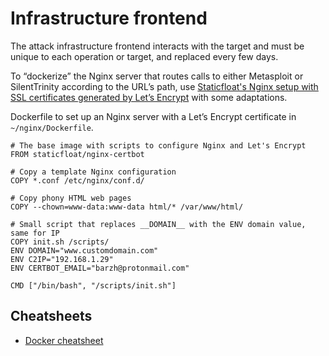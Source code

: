 # Infrastructure frontend

The attack infrastructure frontend interacts with the target and must be unique to each operation or target, and 
replaced every few days.



To “dockerize” the Nginx server that routes calls to either Metasploit or SilentTrinity according to the URL’s path, use
[Staticfloat's Nginx setup with SSL certificates generated by Let’s Encrypt](https://github.com/staticfloat/docker-nginx-certbot) 
with some adaptations.

Dockerfile to set up an Nginx server with a Let’s Encrypt certificate in `~/nginx/Dockerfile`.

```text
# The base image with scripts to configure Nginx and Let's Encrypt
FROM staticfloat/nginx-certbot

# Copy a template Nginx configuration
COPY *.conf /etc/nginx/conf.d/

# Copy phony HTML web pages
COPY --chown=www-data:www-data html/* /var/www/html/

# Small script that replaces __DOMAIN__ with the ENV domain value, same for IP
COPY init.sh /scripts/
ENV DOMAIN="www.customdomain.com"
ENV C2IP="192.168.1.29"
ENV CERTBOT_EMAIL="barzh@protonmail.com"

CMD ["/bin/bash", "/scripts/init.sh"]
```



## Cheatsheets

* [Docker cheatsheet](https://dockerlabs.collabnix.com/docker/cheatsheet/)